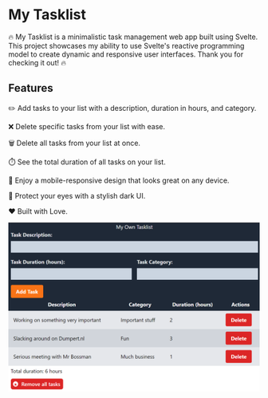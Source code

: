 # My Tasklist

🔥 My Tasklist is a minimalistic task management web app built using Svelte. This project showcases my ability to use Svelte's reactive programming model to create dynamic and responsive user interfaces. Thank you for checking it out! 🔥

## Features

✏️ Add tasks to your list with a description, duration in hours, and category.

❌ Delete specific tasks from your list with ease.

🗑️ Delete all tasks from your list at once.

⏱️ See the total duration of all tasks on your list.

📱 Enjoy a mobile-responsive design that looks great on any device.

🌙 Protect your eyes with a stylish dark UI.

❤️ Built with Love.


![nice-app](./assets/screenshot.png)